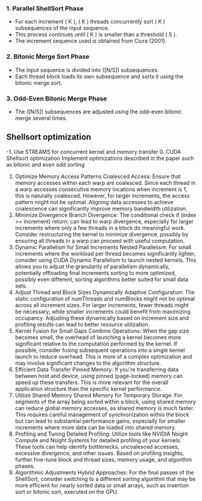 ### 1. Parallel ShellSort Phase

-   For each increment \( K \), \( K \) threads concurrently sort \( K \) subsequences of the input sequence.
-   This process continues until \( K \) is smaller than a threshold \( S \).
-   The increment sequence used is obtained from Ciura (2001).

### 2. Bitonic Merge Sort Phase

-   The input sequence is divided into \([N/S]\) subsequences.
-   Each thread block loads its own subsequence and sorts it using the bitonic merge sort.

### 3. Odd-Even Bitonic Merge Phase

-   The \([N/S]\) subsequences are adjusted using the odd-even bitonic merge several times.


## Shellsort optimization
-1. Use STREAMS for concurrent kernel and memory transfer
0. CUDA Shellsort optimization
Implement optimizations described in the paper such as bitonic and even odd sorting
1. Optimize Memory Access Patterns
Coalesced Access: Ensure that memory accesses within each warp are coalesced. Since each thread in a warp accesses consecutive memory locations when increment is 1, this is naturally coalesced. However, for larger increments, the access pattern might not be optimal. Aligning data accesses to achieve coalescence can significantly improve memory bandwidth utilization.
2. Minimize Divergence
Branch Divergence: The conditional check if (index >= increment) return; can lead to warp divergence, especially for larger increments where only a few threads in a block do meaningful work. Consider restructuring the kernel to minimize divergence, possibly by ensuring all threads in a warp can proceed with useful computation.
3. Dynamic Parallelism for Small Increments
Nested Parallelism: For small increments where the workload per thread becomes significantly lighter, consider using CUDA Dynamic Parallelism to launch nested kernels. This allows you to adjust the granularity of parallelism dynamically, potentially offloading final increments sorting to more optimized, possibly even different, sorting algorithms better suited for small data sets.
4. Adjust Thread and Block Sizes Dynamically
Adaptive Configuration: The static configuration of numThreads and numBlocks might not be optimal across all increment sizes. For larger increments, fewer threads might be necessary, while smaller increments could benefit from maximizing occupancy. Adjusting these dynamically based on increment size and profiling results can lead to better resource utilization.
5. Kernel Fusion for Small Gaps
Combine Operations: When the gap size becomes small, the overhead of launching a kernel becomes more significant relative to the computation performed by the kernel. If possible, consider fusing subsequent operations into a single kernel launch to reduce overhead. This is more of a complex optimization and may involve significant changes to the algorithm structure.
6. Efficient Data Transfer
Pinned Memory: If you're transferring data between host and device, using pinned (page-locked) memory can speed up these transfers. This is more relevant for the overall application structure than the specific kernel performance.
7. Utilize Shared Memory
Shared Memory for Temporary Storage: For segments of the array being sorted within a block, using shared memory can reduce global memory accesses, as shared memory is much faster. This requires careful management of synchronization within the block but can lead to substantial performance gains, especially for smaller increments where more data can be loaded into shared memory.
8. Profiling and Tuning
Detailed Profiling: Utilize tools like NVIDIA Nsight Compute and Nsight Systems for detailed profiling of your kernels. These tools can help identify bottlenecks, uncoalesced accesses, excessive divergence, and other issues. Based on profiling insights, further fine-tune block and thread sizes, memory usage, and algorithm phases.
9. Algorithmic Adjustments
Hybrid Approaches: For the final passes of the ShellSort, consider switching to a different sorting algorithm that may be more efficient for nearly sorted data or small arrays, such as insertion sort or bitonic sort, executed on the GPU.